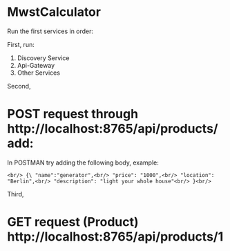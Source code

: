 # MwstCalculator
Run the first services in order:

First, run:

1. Discovery Service
2. Api-Gateway
3. Other Services

Second,
# POST request through http://localhost:8765/api/products/add:
In POSTMAN try adding the following body, example:

`
<br/>
{\
    "name":"generator",<br/>
    "price": "1000",<br/>
    "location": "Berlin",<br/>
    "description": "light your whole house"<br/>
}<br/>
`

Third, 
# GET request (Product) http://localhost:8765/api/products/1

